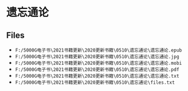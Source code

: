 # 遗忘通论

## Files

- `F:/5000G电子书\2021书籍更新\2020更新书籍\0510\遗忘通论\遗忘通论.epub`
- `F:/5000G电子书\2021书籍更新\2020更新书籍\0510\遗忘通论\遗忘通论.jpg`
- `F:/5000G电子书\2021书籍更新\2020更新书籍\0510\遗忘通论\遗忘通论.mobi`
- `F:/5000G电子书\2021书籍更新\2020更新书籍\0510\遗忘通论\遗忘通论.pdf`
- `F:/5000G电子书\2021书籍更新\2020更新书籍\0510\遗忘通论\遗忘通论.txt`
- `F:/5000G电子书\2021书籍更新\2020更新书籍\0510\遗忘通论\files.txt`
